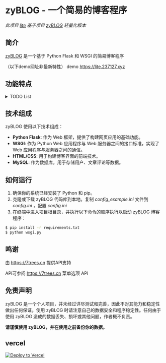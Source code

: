 # zyBLOG - 一个简易的博客程序


*此项目 [lite](https://github.com/Athenavi/zb) 基于项目 [zyBLOG](https://github.com/Athenavi/zyBLOG) 轻量化版本*
## 简介

[zyBLOG](https://github.com/Athenavi/zyBLOG) 是一个基于 Python Flask 和 WSGI 的简易博客程序

（以下demo网址非最新特性）
demo https://lite.237127.xyz
## 功能特点

<details>
<summary>TODO List</summary>

- [x] 提供文章分类和标签功能，方便用户组织和浏览文章。
- [x] 界面适应手机 
- [x] SEO优化
- [x] 博客文章可以包含图片、视频和代码片段。
- [x] 支持搜索功能，使用户可以快速找到感兴趣的文章。 

</details>

## 技术组成

zyBLOG 使用以下技术组成：

- **Python Flask**: 作为 Web 框架，提供了构建网页应用的基础功能。
- **WSGI**: 作为 Python Web 应用程序与 Web 服务器之间的接口标准，实现了 Web 应用程序与服务器之间的通信。
- **HTML/CSS**: 用于构建博客界面的前端技术。
- **MySQL**: 作为数据库，用于存储用户、文章评论等数据。

## 如何运行
1. 确保你的系统已经安装了 Python 和 pip。
2. 克隆或下载 zyBLOG 代码库到本地。复制 *config_example.ini* 文件到 *config.ini* ，配置 *config.ini*
3. 在终端中进入项目根目录，并执行以下命令的顺序执行以启动 zyBLOG 博客程序：

```bash
$ pip install -r requirements.txt
$ python wsgi.py
```

## 鸣谢

 由 https://7trees.cn 提供API支持

 API可参阅 https://7trees.cn 菜单选项 API

## 免责声明

zyBLOG 是一个个人项目，并未经过详尽测试和完善，因此不对其能力和稳定性做出任何保证。使用 zyBLOG 时请注意自己的数据安全和程序稳定性。任何由于使用 zyBLOG 造成的数据丢失、损坏或其他问题，作者概不负责。

**请谨慎使用 zyBLOG，并在使用之前备份你的数据。**

## vercel
[![Deploy to Vercel](https://vercel.com/button)](https://vercel.com/import/project?template=https://github.com/Athenavi/zb/blob/lite)
